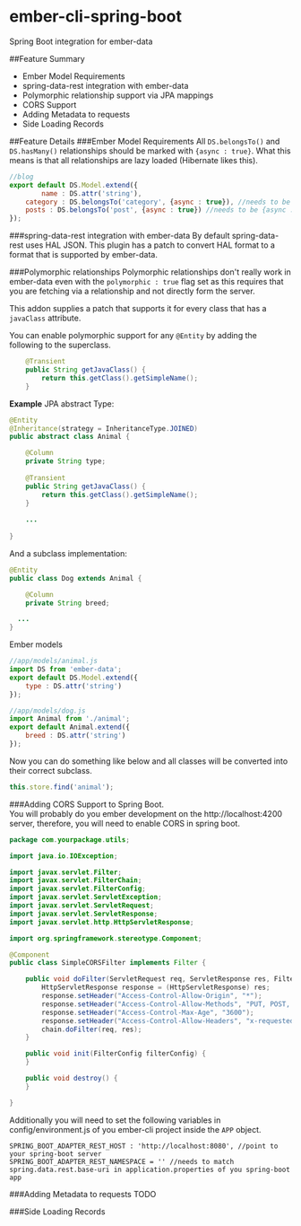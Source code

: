 # ember-cli-spring-boot
Spring Boot integration for  ember-data

##Feature Summary
* Ember Model Requirements
* spring-data-rest integration with ember-data
* Polymorphic relationship support via JPA mappings
* CORS Support
* Adding Metadata to requests
* Side Loading Records

##Feature Details
###Ember Model Requirements
All `DS.belongsTo()` and `DS.hasMany()` relationships should be marked with `{async : true}`. What this means is that all relationships are lazy loaded (Hibernate likes this).

```javascript
//blog
export default DS.Model.extend({
        name : DS.attr('string'),
	category : DS.belongsTo('category', {async : true}), //needs to be {async : true}
	posts : DS.belongsTo('post', {async : true}) //needs to be {async : true}
});
```

###spring-data-rest integration with ember-data
By default spring-data-rest uses HAL JSON.  This plugin has a patch to convert HAL format to a format that is supported by ember-data.

###Polymorphic relationships
Polymorphic relationships don't really work in ember-data even with the `polymorphic : true` flag set as this requires that you are fetching via a relationship and not directly form the server.

This addon supplies a patch that supports it for every class that has a `javaClass` attribute.

You can enable polymorphic support for any `@Entity` by adding the following to the superclass.

```java
	@Transient
	public String getJavaClass() {
		return this.getClass().getSimpleName();
	}
```

**Example** 
JPA abstract Type:

```java
@Entity
@Inheritance(strategy = InheritanceType.JOINED)
public abstract class Animal {

	@Column
	private String type;
	
	@Transient
	public String getJavaClass() {
		return this.getClass().getSimpleName();
	}
	
	...
	
}
```

And a subclass implementation:

```java
@Entity
public class Dog extends Animal {

	@Column
	private String breed;

  ...
}
```

Ember models
```javascript
//app/models/animal.js
import DS from 'ember-data';
export default DS.Model.extend({
	type : DS.attr('string')
});
```
```javascript
//app/models/dog.js
import Animal from './animal';
export default Animal.extend({
	breed : DS.attr('string')
});
```

Now you can do something like below and all classes will be converted into their correct subclass.

```javascript
this.store.find('animal');
```


###Adding CORS Support to Spring Boot.  
You will probably do you ember development on the http://localhost:4200 server, therefore, you will need to enable CORS in spring boot.

```java
package com.yourpackage.utils;

import java.io.IOException;

import javax.servlet.Filter;
import javax.servlet.FilterChain;
import javax.servlet.FilterConfig;
import javax.servlet.ServletException;
import javax.servlet.ServletRequest;
import javax.servlet.ServletResponse;
import javax.servlet.http.HttpServletResponse;

import org.springframework.stereotype.Component;

@Component
public class SimpleCORSFilter implements Filter {

	public void doFilter(ServletRequest req, ServletResponse res, FilterChain chain) throws IOException, ServletException {
		HttpServletResponse response = (HttpServletResponse) res;
		response.setHeader("Access-Control-Allow-Origin", "*");
		response.setHeader("Access-Control-Allow-Methods", "PUT, POST, GET, OPTIONS, DELETE");
		response.setHeader("Access-Control-Max-Age", "3600");
		response.setHeader("Access-Control-Allow-Headers", "x-requested-with, Content-Type");
		chain.doFilter(req, res);
	}

	public void init(FilterConfig filterConfig) {
	}

	public void destroy() {
	}

}
```

Additionally you will need to set the following variables in config/environment.js of you ember-cli project inside the `APP` object.
```
SPRING_BOOT_ADAPTER_REST_HOST : 'http://localhost:8080', //point to your spring-boot server
SPRING_BOOT_ADAPTER_REST_NAMESPACE = '' //needs to match spring.data.rest.base-uri in application.properties of you spring-boot app
```
###Adding Metadata to requests
TODO

###Side Loading Records


